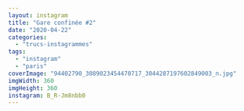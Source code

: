 ```yaml
---
layout: instagram
title: "Gare confinée #2"
date: "2020-04-22"
categories: 
  - "trucs-instagrammes"
tags: 
  - "instagram"
  - "paris"
coverImage: "94402790_3089023454470717_3044287197602849003_n.jpg"
imgWidth: 360
imgHeight: 360
instagram: B_R-Jm8nbb0
---
```

